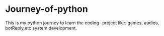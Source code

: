 # Journey-of-python
This is my python journey to learn the coding- project like: games, audios, botReply,etc system development.
